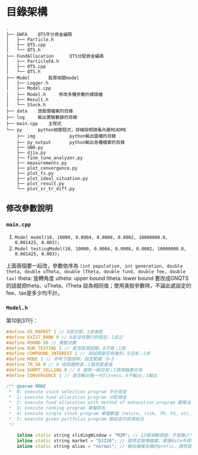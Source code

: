 # 目錄架構
```
.
├── EWFA    QTS平分資金編碼
│   ├── Particle.h
│   ├── QTS.cpp
│   └── QTS.h
├── FundAllocation      QTS分配資金編碼
│   ├── ParticleFA.h
│   ├── QTS.cpp
│   └── QTS.h
├── Model       股票相關model
│   ├── Logger.h
│   ├── Model.cpp
│   ├── Model.h     修改多種參數的標頭檔
│   ├── Result.h
│   └── Stock.h
├── data    放股價檔案的目錄
├── log     輸出實驗數據的目錄
├── main.cpp    主程式
└── py      python相關程式，詳細說明請看內層README
    ├── img             python輸出圖檔的目錄
    ├── py_output       python輸出各種檔案的目錄
    ├── UBH.py
    ├── djia.py
    ├── fine_tune_analyzer.py
    ├── measurements.py
    ├── plot_convergence.py
    ├── plot_fs.py
    ├── plot_ideal_situation.py
    ├── plot_result.py
    └── plot_sr_tr_diff.py
```


## 修改參數說明

### `main.cpp`

1. `Model model(10, 10000, 0.0004, 0.0008, 0.0002, 10000000.0, 0.001425, 0.003);`
2. `Model testingModel(10, 10000, 0.0004, 0.0008, 0.0002, 10000000.0, 0.001425, 0.003);`

上面兩個要一起改，參數依序為
`(int population, int generation, double theta, double uTheta, double lTheta, double fund, double fee,
          double tax)`
theta: 旋轉角度
utheta: upper bound
ltheta: lower bound
要改成GNQTS的話就把theta、uTheta、lTheta 設為相同值；使用美股參數時，不論此處設定的fee、tax是多少均不計。

### `Model.h`
第10到37行：
```c++
#define US_MARKET 1 // 0是台股，1是美股
#define EXIST_BANK 0 // 0是沒有銀行的設定，1反之
#define ROUND 50 // 實驗次數
#define RUN_TESTING 1 // 是否跑測試期，0不跑；1跑
#define COMPOUND_INTEREST 1 // 測試期是否有複利，0沒有；1有
#define MODE 1 // 參考下面說明，設定範圍：0~5
#define TR_SR 0 // 0 使用趨勢值；1使用夏普值
#define SHORT_SELLING 0 // 0 使用一般交易；1使用融券交易
#define CONVERGENCE 1 // 是否輸出每一代fitness，0不輸出；1輸出

/** @param MODE
 *  0: execute stock selection program 平分資金
 *  1: execute fund allocation program 分配資金
 *  2: execute fund allocation with method of exhaustion program 窮舉法
 *  3: execute ranking program 單檔排名
 *  4: execute single stock program 單檔數據（return, risk, TR, FS, etc.）
 *  5: execute given portfolio program 跑給定的投資組合
 */

    inline static string slidingWindow = "M2M"; // 13個滑動視窗，不能輸入*，所以 M* 要設定 M#
    inline static string market = "DJI30"; // 跑特定股價檔案，要跟data內資料夾名稱相同
    inline static string alias = "normal"; // 輸出檔案名稱的prefix，通常設定ANGQTS、GNQTS，或是其他方便辨識的任何名稱
```